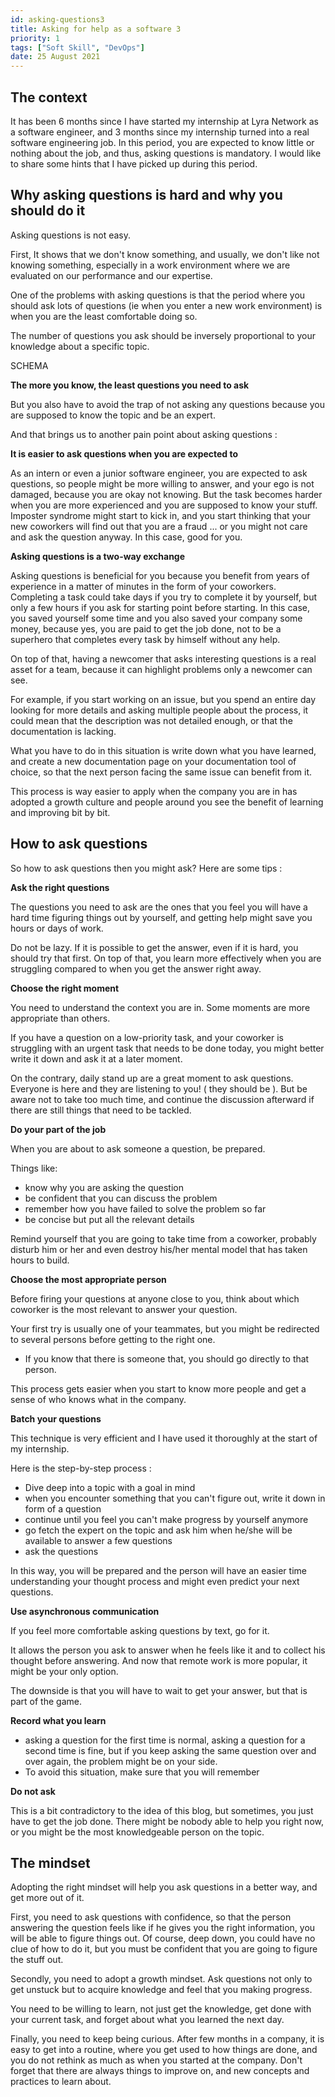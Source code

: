 ```yaml
---
id: asking-questions3
title: Asking for help as a software 3
priority: 1
tags: ["Soft Skill", "DevOps"]
date: 25 August 2021
---
```


## The context

It has been 6 months since I have started my internship at Lyra Network as a software engineer, and 3 months since my internship turned into a real software engineering job. In this period, you are expected to know little or nothing about the job, and thus, asking questions is mandatory. I would like to share some hints that I have picked up during this period.

## Why asking questions is hard and why you should do it

Asking questions is not easy.

First, It shows that we don't know something, and usually, we don't like not knowing something, especially in a work environment where we are evaluated on our performance and our expertise.

One of the problems with asking questions is that the period where you should ask lots of questions (ie when you enter a new work environment) is when you are the least comfortable doing so.

The number of questions you ask should be inversely proportional to your knowledge about a specific topic.

SCHEMA

**The more you know, the least questions you need to ask**

But you also have to avoid the trap of not asking any questions because you are supposed to know the topic and be an expert.

And that brings us to another pain point about asking questions :

**It is easier to ask questions when you are expected to**

As an intern or even a junior software engineer, you are expected to ask questions, so people might be more willing to answer, and your ego is not damaged, because you are okay not knowing. But the task becomes harder when you are more experienced and you are supposed to know your stuff. Imposter syndrome might start to kick in, and you start thinking that your new coworkers will find out that you are a fraud ... or you might not care and ask the question anyway. In this case, good for you.

**Asking questions is a two-way exchange**

Asking questions is beneficial for you because you benefit from years of experience in a matter of minutes in the form of your coworkers. Completing a task could take days if you try to complete it by yourself, but only a few hours if you ask for starting point before starting. In this case, you saved yourself some time and you also saved your company some money, because yes, you are paid to get the job done, not to be a superhero that completes every task by himself without any help.

On top of that, having a newcomer that asks interesting questions is a real asset for a team, because it can highlight problems only a newcomer can see.

For example, if you start working on an issue, but you spend an entire day looking for more details and asking multiple people about the process, it could mean that the description was not detailed enough, or that the documentation is lacking.

What you have to do in this situation is write down what you have learned, and create a new documentation page on your documentation tool of choice, so that the next person facing the same issue can benefit from it.

This process is way easier to apply when the company you are in has adopted a growth culture and people around you see the benefit of learning and improving bit by bit.

## How to ask questions

So how to ask questions then you might ask? Here are some tips :

**Ask the right questions**

The questions you need to ask are the ones that you feel you will have a hard time figuring things out by yourself, and getting help might save you hours or days of work.

Do not be lazy. If it is possible to get the answer, even if it is hard, you should try that first. On top of that, you learn more effectively when you are struggling compared to when you get the answer right away.

**Choose the right moment**

You need to understand the context you are in. Some moments are more appropriate than others.

If you have a question on a low-priority task, and your coworker is struggling with an urgent task that needs to be done today, you might better write it down and ask it at a later moment.

On the contrary, daily stand up are a great moment to ask questions. Everyone is here and they are listening to you! ( they should be ). But be aware not to take too much time, and continue the discussion afterward if there are still things that need to be tackled.

**Do your part of the job**

When you are about to ask someone a question, be prepared.

Things like:

- know why you are asking the question
- be confident that you can discuss the problem
- remember how you have failed to solve the problem so far
- be concise but put all the relevant details

Remind yourself that you are going to take time from a coworker, probably disturb him or her and even destroy his/her mental model that has taken hours to build.

**Choose the most appropriate person**

Before firing your questions at anyone close to you, think about which coworker is the most relevant to answer your question.

Your first try is usually one of your teammates, but you might be redirected to several persons before getting to the right one.

- If you know that there is someone that, you should go directly to that person.

This process gets easier when you start to know more people and get a sense of who knows what in the company.

**Batch your questions**

This technique is very efficient and I have used it thoroughly at the start of my internship.

Here is the step-by-step process :

- Dive deep into a topic with a goal in mind
- when you encounter something that you can't figure out, write it down in form of a question
- continue until you feel you can't make progress by yourself anymore
- go fetch the expert on the topic and ask him when he/she will be available to answer a few questions
- ask the questions

In this way, you will be prepared and the person will have an easier time understanding your thought process and might even predict your next questions.

**Use asynchronous communication**

If you feel more comfortable asking questions by text, go for it.

It allows the person you ask to answer when he feels like it and to collect his thought before answering. And now that remote work is more popular, it might be your only option.

The downside is that you will have to wait to get your answer, but that is part of the game.

**Record what you learn**

- asking a question for the first time is normal, asking a question for a second time is fine, but if you keep asking the same question over and over again, the problem might be on your side.
- To avoid this situation, make sure that you will remember

**Do not ask**

This is a bit contradictory to the idea of this blog, but sometimes, you just have to get the job done. There might be nobody able to help you right now, or you might be the most knowledgeable person on the topic.

## The mindset

Adopting the right mindset will help you ask questions in a better way, and get more out of it.

First, you need to ask questions with confidence, so that the person answering the question feels like if he gives you the right information, you will be able to figure things out. Of course, deep down, you could have no clue of how to do it, but you must be confident that you are going to figure the stuff out.

Secondly, you need to adopt a growth mindset. Ask questions not only to get unstuck but to acquire knowledge and feel that you making progress.

You need to be willing to learn, not just get the knowledge, get done with your current task, and forget about what you learned the next day.

Finally, you need to keep being curious. After few months in a company, it is easy to get into a routine, where you get used to how things are done, and you do not rethink as much as when you started at the company. Don't forget that there are always things to improve on, and new concepts and practices to learn about.
